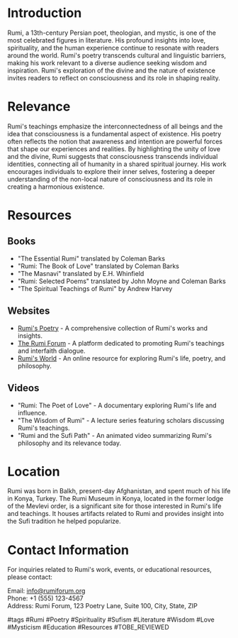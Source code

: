 # Introduction
Rumi, a 13th-century Persian poet, theologian, and mystic, is one of the most celebrated figures in literature. His profound insights into love, spirituality, and the human experience continue to resonate with readers around the world. Rumi's poetry transcends cultural and linguistic barriers, making his work relevant to a diverse audience seeking wisdom and inspiration. Rumi's exploration of the divine and the nature of existence invites readers to reflect on consciousness and its role in shaping reality.

# Relevance
Rumi's teachings emphasize the interconnectedness of all beings and the idea that consciousness is a fundamental aspect of existence. His poetry often reflects the notion that awareness and intention are powerful forces that shape our experiences and realities. By highlighting the unity of love and the divine, Rumi suggests that consciousness transcends individual identities, connecting all of humanity in a shared spiritual journey. His work encourages individuals to explore their inner selves, fostering a deeper understanding of the non-local nature of consciousness and its role in creating a harmonious existence.

# Resources

## Books
- "The Essential Rumi" translated by Coleman Barks
- "Rumi: The Book of Love" translated by Coleman Barks
- "The Masnavi" translated by E.H. Whinfield
- "Rumi: Selected Poems" translated by John Moyne and Coleman Barks
- "The Spiritual Teachings of Rumi" by Andrew Harvey

## Websites
- [Rumi's Poetry](https://www.rumi.com) - A comprehensive collection of Rumi's works and insights.
- [The Rumi Forum](http://www.rumiforum.org) - A platform dedicated to promoting Rumi's teachings and interfaith dialogue.
- [Rumi's World](https://www.rumisworld.com) - An online resource for exploring Rumi's life, poetry, and philosophy.

## Videos
- "Rumi: The Poet of Love" - A documentary exploring Rumi's life and influence.
- "The Wisdom of Rumi" - A lecture series featuring scholars discussing Rumi's teachings.
- "Rumi and the Sufi Path" - An animated video summarizing Rumi's philosophy and its relevance today.

# Location
Rumi was born in Balkh, present-day Afghanistan, and spent much of his life in Konya, Turkey. The Rumi Museum in Konya, located in the former lodge of the Mevlevi order, is a significant site for those interested in Rumi's life and teachings. It houses artifacts related to Rumi and provides insight into the Sufi tradition he helped popularize.

# Contact Information
For inquiries related to Rumi's work, events, or educational resources, please contact:

Email: info@rumiforum.org  
Phone: +1 (555) 123-4567  
Address: Rumi Forum, 123 Poetry Lane, Suite 100, City, State, ZIP  

#tags 
#Rumi #Poetry #Spirituality #Sufism #Literature #Wisdom #Love #Mysticism #Education #Resources #TOBE_REVIEWED
